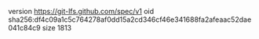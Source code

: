 version https://git-lfs.github.com/spec/v1
oid sha256:df4c09a1c5c764278af0dd15a2cd346cf46e341688fa2afeaac52dae041c84c9
size 1813
